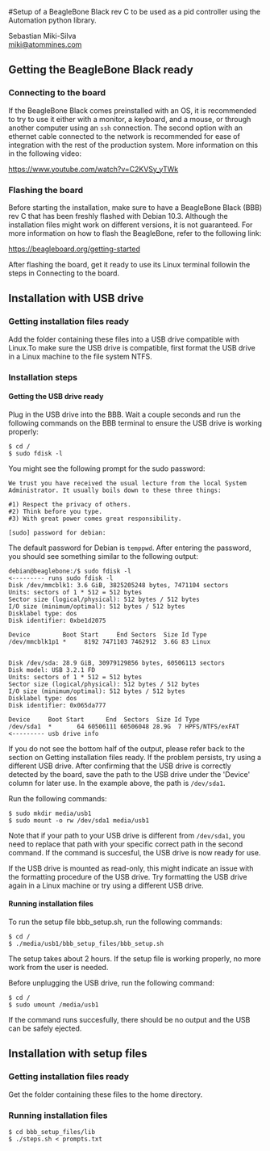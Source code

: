#Setup of a BeagleBone Black rev C to be used as a pid controller using the Automation python library. 

Sebastian Miki-Silva \
miki@atommines.com


## Getting the BeagleBone Black ready

### Connecting to the board

If the BeagleBone Black comes preinstalled with an OS, it is recommended to try to use it either with a monitor, a 
keyboard, and a mouse, or through another computer using an `ssh` connection. The second option with an ethernet cable 
connected to the network is recommended for ease of integration with the rest of the production system. More information
on this in the following video:

https://www.youtube.com/watch?v=C2KVSy_yTWk


### Flashing the board

Before starting the installation, make sure to have a BeagleBone Black (BBB) rev C that has been freshly flashed with 
Debian 10.3. Although the installation files might work on different versions, it is not guaranteed. For more 
information on how to flash the BeagleBone, refer to the following link:

https://beagleboard.org/getting-started

After flashing the board, get it ready to use its Linux terminal followin the steps in Connecting to the board.



## Installation with USB drive

### Getting installation files ready

Add the folder containing these files into a USB drive compatible with Linux.To make sure the USB drive is compatible, 
first format the USB drive in a Linux machine to the file system NTFS. 


### Installation steps

#### Getting the USB drive ready

Plug in the USB drive into the BBB. Wait a couple seconds and run the following commands on the BBB terminal to ensure 
the USB drive is working properly:

    $ cd /
    $ sudo fdisk -l

You might see the following prompt for the sudo password:

    We trust you have received the usual lecture from the local System
    Administrator. It usually boils down to these three things:

    #1) Respect the privacy of others.
    #2) Think before you type.
    #3) With great power comes great responsibility.

    [sudo] password for debian:
    
The default password for Debian is `temppwd`. After entering the password, you should see something similar to the 
following output:
    
    debian@beaglebone:/$ sudo fdisk -l                                        <--------- runs sudo fdisk -l
    Disk /dev/mmcblk1: 3.6 GiB, 3825205248 bytes, 7471104 sectors
    Units: sectors of 1 * 512 = 512 bytes
    Sector size (logical/physical): 512 bytes / 512 bytes
    I/O size (minimum/optimal): 512 bytes / 512 bytes
    Disklabel type: dos
    Disk identifier: 0xbe1d2075
    
    Device         Boot Start     End Sectors  Size Id Type
    /dev/mmcblk1p1 *     8192 7471103 7462912  3.6G 83 Linux
    
    
    Disk /dev/sda: 28.9 GiB, 30979129856 bytes, 60506113 sectors
    Disk model: USB 3.2.1 FD
    Units: sectors of 1 * 512 = 512 bytes
    Sector size (logical/physical): 512 bytes / 512 bytes
    I/O size (minimum/optimal): 512 bytes / 512 bytes
    Disklabel type: dos
    Disk identifier: 0x065da777
    
    Device     Boot Start      End  Sectors  Size Id Type
    /dev/sda1  *       64 60506111 60506048 28.9G  7 HPFS/NTFS/exFAT          <--------- usb drive info

If you do not see the bottom half of the output, please refer back to the section on Getting installation files ready. 
If the problem persists, try using a different USB drive.
After confirming that the USB drive is correctly detected by the board, save the path to the USB drive under the 
'Device' column for later use. In the example above, the path is `/dev/sda1`. 

Run the following commands:

    $ sudo mkdir media/usb1
    $ sudo mount -o rw /dev/sda1 media/usb1

Note that if your path to your USB drive is different from `/dev/sda1`, you need to replace that path with your specific
correct path in the second command. If the command is succesful, the USB drive is now ready for use.

If the USB drive is mounted as read-only, this might indicate an issue with the formatting procedure of the USB drive. 
Try formatting the USB drive again in a Linux machine or try using a different USB drive.


#### Running installation files

To run the setup file bbb_setup.sh, run the following commands:

    $ cd /
    $ ./media/usb1/bbb_setup_files/bbb_setup.sh

The setup takes about 2 hours. If the setup file is working properly, no more work from the user is needed. 

Before unplugging the USB drive, run the following command:

    $ cd /
    $ sudo umount /media/usb1

If the command runs succesfully, there should be no output and the USB can be safely ejected. 


## Installation with setup files

### Getting installation files ready

Get the folder containing these files to the home directory.


### Running installation files

    $ cd bbb_setup_files/lib
    $ ./steps.sh < prompts.txt
